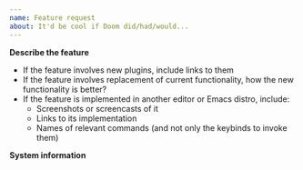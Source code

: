 ```yaml
---
name: Feature request
about: It'd be cool if Doom did/had/would...
---
```


**Describe the feature**
- If the feature involves new plugins, include links to them
- If the feature involves replacement of current functionality, how the new
  functionality is better?
- If the feature is implemented in another editor or Emacs distro, include:
  - Screenshots or screencasts of it
  - Links to its implementation
  - Names of relevant commands (and not only the keybinds to invoke them)


**System information**
<!--
  Post the output of `M-x doom/info` or `~/.emacs.d/bin/doom info` to
  pastebin.com and paste the link here.
<!--
